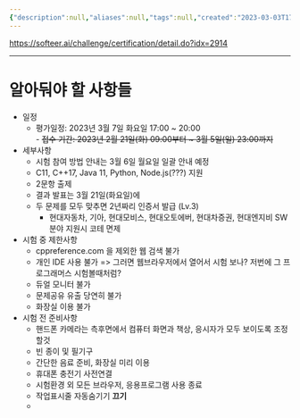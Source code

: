 ```yaml
---
{"description":null,"aliases":null,"tags":null,"created":"2023-03-03T17:39:38","updated":"2023-07-15T21:33:02","title":"소프티어 6차 정기역량진단","dg-publish":true,"permalink":"/docs/소프티어 6차 정기역량진단/","dgPassFrontmatter":true}
---
```


https://softeer.ai/challenge/certification/detail.do?idx=2914

___

# 알아둬야 할 사항들

- 일정 
	- 평가일정: 2023년 3월 7일 화요일 17:00 ~ 20:00  
	- ~~접수 기간: 2023년 2월 21일(화) 09:00부터 ~ 3월 5일(일) 23:00까지~~
- 세부사항
	- 시험 참여 방법 안내는 3월 6일 월요일 일괄 안내 예정 
	- C11, C++17, Java 11, Python, Node.js(???) 지원
	- 2문항 출제
	- 결과 발표는 3월 21일(화요일)에
	- 두 문제를 모두 맞추면 2년짜리 인증서 발급 (Lv.3)
		- 현대자동차, 기아, 현대모비스, 현대오토에버, 현대차증권, 현대엔지비 SW 분야 지원시 코테 면제
- 시험 중 제한사항
	- cppreference.com 을 제외한 웹 검색 불가
	- 개인 IDE 사용 불가 => 그러면 웹브라우저에서 열어서 시험 보나? 저번에 그 프로그래머스 시험볼때처럼?
	- 듀얼 모니터 불가
	- 문제공유 유출 당연히 불가
	- 화장실 이용 불가
- 시험 전 준비사항
	- 핸드폰 카메라는 측후면에서 컴퓨터 화면과 책상, 응시자가 모두 보이도록 조정할것
	- 빈 종이 및 필기구
	- 간단한 음료 준비, 화장실 미리 이용
	- 휴대폰 충전기 사전연결
	- 시험환경 외 모든 브라우저, 응용프로그램 사용 종료
	- 작업표시줄 자동숨기기 **끄기**
	- 
